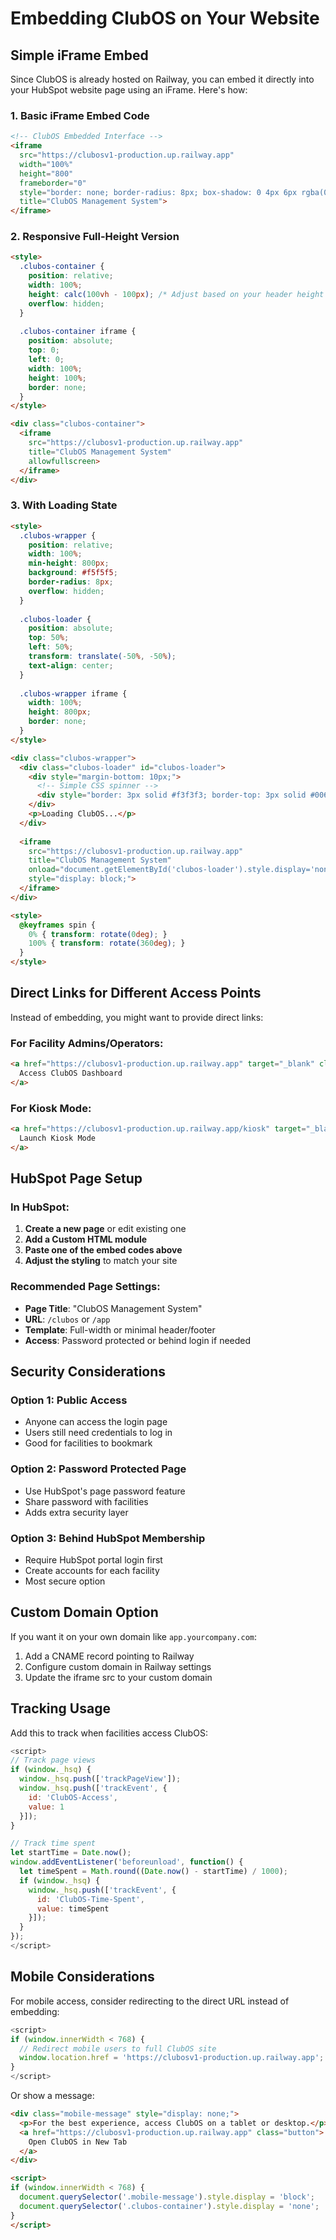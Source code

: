 # Embedding ClubOS on Your Website

## Simple iFrame Embed

Since ClubOS is already hosted on Railway, you can embed it directly into your HubSpot website page using an iFrame. Here's how:

### 1. Basic iFrame Embed Code

```html
<!-- ClubOS Embedded Interface -->
<iframe 
  src="https://clubosv1-production.up.railway.app"
  width="100%"
  height="800"
  frameborder="0"
  style="border: none; border-radius: 8px; box-shadow: 0 4px 6px rgba(0,0,0,0.1);"
  title="ClubOS Management System">
</iframe>
```

### 2. Responsive Full-Height Version

```html
<style>
  .clubos-container {
    position: relative;
    width: 100%;
    height: calc(100vh - 100px); /* Adjust based on your header height */
    overflow: hidden;
  }
  
  .clubos-container iframe {
    position: absolute;
    top: 0;
    left: 0;
    width: 100%;
    height: 100%;
    border: none;
  }
</style>

<div class="clubos-container">
  <iframe 
    src="https://clubosv1-production.up.railway.app"
    title="ClubOS Management System"
    allowfullscreen>
  </iframe>
</div>
```

### 3. With Loading State

```html
<style>
  .clubos-wrapper {
    position: relative;
    width: 100%;
    min-height: 800px;
    background: #f5f5f5;
    border-radius: 8px;
    overflow: hidden;
  }
  
  .clubos-loader {
    position: absolute;
    top: 50%;
    left: 50%;
    transform: translate(-50%, -50%);
    text-align: center;
  }
  
  .clubos-wrapper iframe {
    width: 100%;
    height: 800px;
    border: none;
  }
</style>

<div class="clubos-wrapper">
  <div class="clubos-loader" id="clubos-loader">
    <div style="margin-bottom: 10px;">
      <!-- Simple CSS spinner -->
      <div style="border: 3px solid #f3f3f3; border-top: 3px solid #0066cc; border-radius: 50%; width: 40px; height: 40px; animation: spin 1s linear infinite; margin: 0 auto;"></div>
    </div>
    <p>Loading ClubOS...</p>
  </div>
  
  <iframe 
    src="https://clubosv1-production.up.railway.app"
    title="ClubOS Management System"
    onload="document.getElementById('clubos-loader').style.display='none';"
    style="display: block;">
  </iframe>
</div>

<style>
  @keyframes spin {
    0% { transform: rotate(0deg); }
    100% { transform: rotate(360deg); }
  }
</style>
```

## Direct Links for Different Access Points

Instead of embedding, you might want to provide direct links:

### For Facility Admins/Operators:
```html
<a href="https://clubosv1-production.up.railway.app" target="_blank" class="clubos-login-button">
  Access ClubOS Dashboard
</a>
```

### For Kiosk Mode:
```html
<a href="https://clubosv1-production.up.railway.app/kiosk" target="_blank" class="clubos-kiosk-button">
  Launch Kiosk Mode
</a>
```

## HubSpot Page Setup

### In HubSpot:

1. **Create a new page** or edit existing one
2. **Add a Custom HTML module**
3. **Paste one of the embed codes above**
4. **Adjust the styling** to match your site

### Recommended Page Settings:

- **Page Title**: "ClubOS Management System"
- **URL**: `/clubos` or `/app`
- **Template**: Full-width or minimal header/footer
- **Access**: Password protected or behind login if needed

## Security Considerations

### Option 1: Public Access
- Anyone can access the login page
- Users still need credentials to log in
- Good for facilities to bookmark

### Option 2: Password Protected Page
- Use HubSpot's page password feature
- Share password with facilities
- Adds extra security layer

### Option 3: Behind HubSpot Membership
- Require HubSpot portal login first
- Create accounts for each facility
- Most secure option

## Custom Domain Option

If you want it on your own domain like `app.yourcompany.com`:

1. Add a CNAME record pointing to Railway
2. Configure custom domain in Railway settings
3. Update the iframe src to your custom domain

## Tracking Usage

Add this to track when facilities access ClubOS:

```javascript
<script>
// Track page views
if (window._hsq) {
  window._hsq.push(['trackPageView']);
  window._hsq.push(['trackEvent', {
    id: 'ClubOS-Access',
    value: 1
  }]);
}

// Track time spent
let startTime = Date.now();
window.addEventListener('beforeunload', function() {
  let timeSpent = Math.round((Date.now() - startTime) / 1000);
  if (window._hsq) {
    window._hsq.push(['trackEvent', {
      id: 'ClubOS-Time-Spent',
      value: timeSpent
    }]);
  }
});
</script>
```

## Mobile Considerations

For mobile access, consider redirecting to the direct URL instead of embedding:

```javascript
<script>
if (window.innerWidth < 768) {
  // Redirect mobile users to full ClubOS site
  window.location.href = 'https://clubosv1-production.up.railway.app';
}
</script>
```

Or show a message:

```html
<div class="mobile-message" style="display: none;">
  <p>For the best experience, access ClubOS on a tablet or desktop.</p>
  <a href="https://clubosv1-production.up.railway.app" class="button">
    Open ClubOS in New Tab
  </a>
</div>

<script>
if (window.innerWidth < 768) {
  document.querySelector('.mobile-message').style.display = 'block';
  document.querySelector('.clubos-container').style.display = 'none';
}
</script>
```